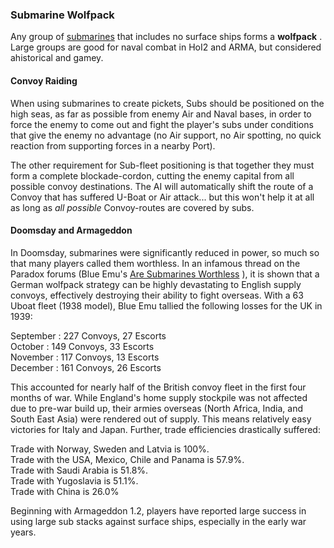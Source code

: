 ###  Submarine Wolfpack 

Any group of [submarines](/wiki/Submarine "Submarine") that includes no
surface ships forms a **wolfpack** . Large groups are good for naval
combat in HoI2 and ARMA, but considered ahistorical and gamey.

####  Convoy Raiding 

When using submarines to create pickets, Subs should be positioned on
the high seas, as far as possible from enemy Air and Naval bases, in
order to force the enemy to come out and fight the player's subs under
conditions that give the enemy no advantage (no Air support, no Air
spotting, no quick reaction from supporting forces in a nearby Port).

The other requirement for Sub-fleet positioning is that together they
must form a complete blockade-cordon, cutting the enemy capital from all
possible convoy destinations. The AI will automatically shift the route
of a Convoy that has suffered U-Boat or Air attack... but this won't
help it at all as long as *all possible* Convoy-routes are covered by
subs.

####  Doomsday and Armageddon 

In Doomsday, submarines were significantly reduced in power, so much so
that many players called them worthless. In an infamous thread on the
Paradox forums (Blue Emu's [Are Submarines
Worthless](http://forum.paradoxplaza.com/forum/showthread.php?t=264824)
), it is shown that a German wolfpack strategy can be highly devastating
to English supply convoys, effectively destroying their ability to fight
overseas. With a 63 Uboat fleet (1938 model), Blue Emu tallied the
following losses for the UK in 1939:

September : 227 Convoys, 27 Escorts  
October : 149 Convoys, 33 Escorts  
November : 117 Convoys, 13 Escorts  
December : 161 Convoys, 26 Escorts  

This accounted for nearly half of the British convoy fleet in the first
four months of war. While England's home supply stockpile was not
affected due to pre-war build up, their armies overseas (North Africa,
India, and South East Asia) were rendered out of supply. This means
relatively easy victories for Italy and Japan. Further, trade
efficiencies drastically suffered:

Trade with Norway, Sweden and Latvia is 100%.  
Trade with the USA, Mexico, Chile and Panama is 57.9%.  
Trade with Saudi Arabia is 51.8%.  
Trade with Yugoslavia is 51.1%.  
Trade with China is 26.0%  

Beginning with Armageddon 1.2, players have reported large success in
using large sub stacks against surface ships, especially in the early
war years.
